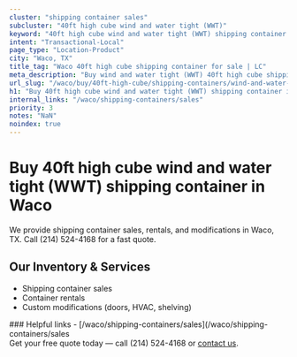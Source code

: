 ```yaml
---
cluster: "shipping container sales"
subcluster: "40ft high cube wind and water tight (WWT)"
keyword: "40ft high cube wind and water tight (WWT) shipping container for sale Waco, TX"
intent: "Transactional-Local"
page_type: "Location-Product"
city: "Waco, TX"
title_tag: "Waco 40ft high cube shipping container for sale | LC"
meta_description: "Buy wind and water tight (WWT) 40ft high cube shipping container sale with local delivery in Waco, TX. LC Container — local Since 2003. Request a fast quote today."
url_slug: "/waco/buy/40ft-high-cube/shipping-containers/wind-and-water-tight-wwt"
h1: "Buy 40ft high cube wind and water tight (WWT) shipping container in Waco"
internal_links: "/waco/shipping-containers/sales"
priority: 3
notes: "NaN"
noindex: true
---
```


# Buy 40ft high cube wind and water tight (WWT) shipping container in Waco

We provide shipping container sales, rentals, and modifications in Waco, TX. Call (214) 524-4168 for a fast quote.

## Our Inventory & Services
- Shipping container sales
- Container rentals
- Custom modifications (doors, HVAC, shelving)

<div data-section="internal-links">
### Helpful links
- [/waco/shipping-containers/sales](/waco/shipping-containers/sales
</div>

<div data-section="cta">
Get your free quote today — call (214) 524-4168 or <a href="/contact">contact us</a>.
</div>

<script type="application/ld+json">{"@context":"https://schema.org","@type":"FAQPage","mainEntity":[{"@type":"Question","name":"How much does delivery cost in Waco, TX?","acceptedAnswer":{"@type":"Answer","text":"Delivery costs vary by distance and container size. Most deliveries in Waco, TX range from $150-$300. Call (214) 524-4168 for an exact quote based on your specific location."}},{"@type":"Question","name":"Do you offer financing or payment plans?","acceptedAnswer":{"@type":"Answer","text":"We accept major credit cards, checks, and can discuss commercial terms for bulk purchases. Call (214) 524-4168 to discuss options."}},{"@type":"Question","name":"Can you customize containers in Waco, TX?","acceptedAnswer":{"@type":"Answer","text":"Yes — we perform modifications like doors, HVAC, insulation, and shelving. Request a custom quote at (214) 524-4168 or via our contact form."}}]}</script>
